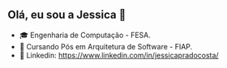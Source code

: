 ## Olá, eu sou a Jessica 👋

- 🎓 Engenharia de Computação - FESA.
- 📖 Cursando Pós em Arquitetura de Software - FIAP.
- 📩 Linkedin: https://www.linkedin.com/in/jessicapradocosta/
